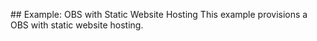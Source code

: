 ## Example: OBS with Static Website Hosting
This example provisions a OBS with static website hosting.
